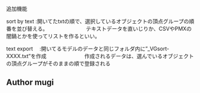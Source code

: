 追加機能

sort by text :開いてたtxtの順で、選択しているオブジェクトの頂点グループの順番を並び替える。
　　　　　　　テキストデータを直いじりか、CSVやPMXの闇鍋とかを使ってリストを作るといい。
 
text export 　:開いてるモデルのデータと同じフォルダ内に”_VGsort-XXXX.txt”を作成
　　　　　　　作成されるデータは、選んでいるオブジェクトの頂点グループがそのままの順で登録される


## Author mugi
